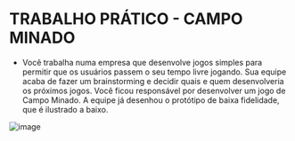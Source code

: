 # TRABALHO PRÁTICO - CAMPO MINADO
* Você trabalha numa empresa que desenvolve jogos simples para permitir que os usuários passem o seu tempo livre jogando. Sua equipe acaba de fazer um brainstorming e decidir quais e quem desenvolveria os próximos jogos. Você ficou responsável por desenvolver um jogo de Campo Minado. A equipe já desenhou o protótipo de baixa fidelidade, que é ilustrado a baixo.
  
<img>![image](https://github.com/Eduardo-Alves-de-Sousa/Campo_minado_test/assets/55249802/f3419bd0-f323-4096-85d4-16eab6e51e7e)
</img>
